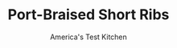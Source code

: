 ---
layout: ../../layouts/MarkdownPostLayout.astro
title: Port-Braised Short Ribs
author: America's Test Kitchen
pubDate: 2023-03-15
description: "Braised short ribs can be fatty and chewy. We set out to create a reliable recipe that produces tender ribs and flavorful-but not greasy-sauce."
image_url: https://res.cloudinary.com/hksqkdlah/image/upload/ar_1:1,c_fill,dpr_2.0,f_auto,fl_lossy.progressive.strip_profile,g_faces:auto,q_auto:low,w_344/6208_on07-sfs-4c-shortribs-2
tags: ["Main Courses","Beef","Make Ahead","Stews","Cookbook Collection"]
calories: 
protein: 
carbohydrates: 
fats: 
fiber: 
ingredients: ["5 pounds, beef short ribs (6 to 8 English-style ribs), trimmed of excess fat (see note)","1 , onion, chopped","1 , carrot, peeled and chopped","1 , celery rib, chopped","4 , garlic cloves, minced","1 tablespoon, tomato paste","3 cups, low-sodium beef broth","1 1/2 cups, ruby port","1/4 cup, balsamic vinegar","1/4 cup, Minute Tapioca","1 sprig, fresh rosemary"]
serves: 6
time: "3½ to 4¾ hours"
instructions: ["Adjust oven rack to middle position and heat oven to 375 degrees. Season ribs with salt and pepper and arrange bone-side up in roasting pan. Cover tightly with aluminum foil and roast until fat has rendered and ribs are browned, 1 1/2 to 2 hours. Transfer ribs to paper towel-lined plate. Reserve 2 tablespoons rendered beef fat and discard remaining drippings.","Reduce oven temperature to 300 degrees. Heat reserved fat in large Dutch oven over medium-high heat until shimmering. Cook onion, carrot, and celery until lightly browned, about 5 minutes. Add garlic and tomato paste and cook until fragrant, about 1 minute. Add broth, port, vinegar, tapioca, rosemary, and ribs to pot and bring to simmer.","Cover pot and transfer to oven. Cook until sauce is slightly thickened and ribs are completely tender, about 2 hours. Transfer ribs to serving platter. Strain and skim sauce. Serve, passing sauce at table.","Make Ahead: Ribs and sauce can be refrigerated separately for up to 3 days. When ready to serve, heat sauce and ribs together over medium heat until ribs are warmed through."]
nutrition: undefined
notes: "Short ribs come in two styles. English-style ribs contain a single rib bone and a thick piece of meat. Flanken-style ribs are cut thinner and have several smaller bones. While either will work here, we prefer the less expensive and more readily available English-style ribs."
---